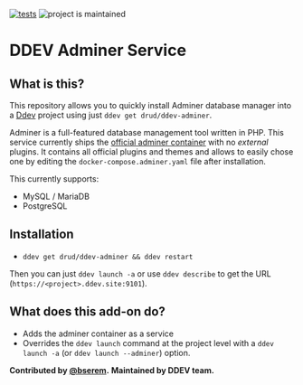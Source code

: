 [![tests](https://github.com/drud/ddev-adminer/actions/workflows/tests.yml/badge.svg)](https://github.com/drud/ddev-adminer/actions/workflows/tests.yml) ![project is maintained](https://img.shields.io/maintenance/yes/2022.svg)

# DDEV Adminer Service

## What is this?

This repository allows you to quickly install Adminer database manager into a [Ddev](https://ddev.readthedocs.io) project using just `ddev get drud/ddev-adminer`.

Adminer is a full-featured database management tool written in PHP. This service
currently ships the [official adminer container](https://hub.docker.com/_/adminer)
with no _external_ plugins. It contains all official plugins and themes and allows
to easily chose one by editing the `docker-compose.adminer.yaml` file after
installation.

This currently supports:

* MySQL / MariaDB
* PostgreSQL

## Installation

* `ddev get drud/ddev-adminer && ddev restart`

Then you can just `ddev launch -a` or use `ddev describe` to get the URL (`https://<project>.ddev.site:9101`).

## What does this add-on do?

* Adds the adminer container as a service
* Overrides the `ddev launch` command at the project level with a `ddev launch -a` (or `ddev launch --adminer`) option.

**Contributed by [@bserem](https://github.com/bserem).**
**Maintained by DDEV team.**
